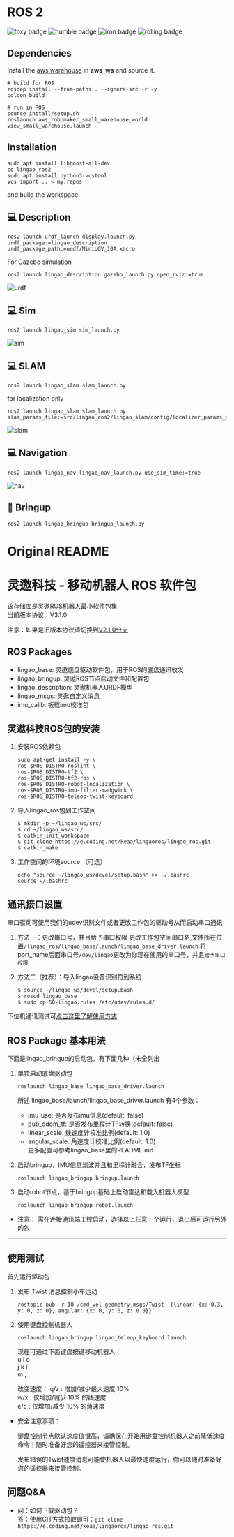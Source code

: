 # ROS 2
![foxy badge](https://github.com/JosefGst/lingao_ros2/actions/workflows/foxy.yaml/badge.svg)
![humble badge](https://github.com/JosefGst/lingao_ros2/actions/workflows/humble.yaml/badge.svg)
![iron badge](https://github.com/JosefGst/lingao_ros2/actions/workflows/iron.yaml/badge.svg)
![rolling badge](https://github.com/JosefGst/lingao_ros2/actions/workflows/rolling.yaml/badge.svg)

## Dependencies
Install the [aws warehouse](https://github.com/aws-robotics/aws-robomaker-small-warehouse-world) in **aws_ws** and source it.

    # build for ROS
    rosdep install --from-paths . --ignore-src -r -y
    colcon build

    # run in ROS
    source install/setup.sh
    roslaunch aws_robomaker_small_warehouse_world view_small_warehouse.launch


## Installation

    sudo apt install libboost-all-dev
    cd lingao_ros2
    sudo apt install python3-vcstool
    vcs import .. < my.repos

and build the workspace.
## :computer: Description

    ros2 launch urdf_launch display.launch.py urdf_package:=lingao_description urdf_package_path:=urdf/MiniUGV_10A.xacro

For Gazebo simulation

    ros2 launch lingao_description gazebo_launch.py open_rviz:=true

![urdf](https://github.com/JosefGst/lingao_ros2/blob/humble/images/urdf.png)
## :computer: Sim

    ros2 launch lingao_sim sim_launch.py

![sim](https://github.com/JosefGst/lingao_ros2/blob/humble/images/sim.png)

## :computer: SLAM

    ros2 launch lingao_slam slam_launch.py

for localization only

    ros2 launch lingao_slam slam_launch.py slam_params_file:=src/lingao_ros2/lingao_slam/config/localizer_params_online_async.yaml

![slam](https://github.com/JosefGst/lingao_ros2/blob/humble/images/slam.png)

## :computer: Navigation

    ros2 launch lingao_nav lingao_nav_launch.py use_sim_time:=true

![nav](https://github.com/JosefGst/lingao_ros2/blob/humble/images/nav.png)
    
## :robot: Bringup

    ros2 launch lingao_bringup bringup_launch.py

# Original README
#  灵遨科技 - 移动机器人 ROS 软件包

该存储库是灵遨ROS机器人最小软件包集  
当前版本协议：V3.1.0

注意：如果是旧版本协议请切换到[V2.1.0分支](https://keaa.coding.net/public/lingaoros/lingao_ros/git/files/2.1.0)

## ROS Packages
* lingao_base: 灵遨底盘驱动软件包，用于ROS的底盘通讯收发
* lingao_bringup: 灵遨ROS节点启动文件和配置包
* lingao_description: 灵遨机器人URDF模型    
* lingao_msgs: 灵遨自定义消息
* imu_calib: 板载imu校准包

## 灵遨科技ROS包的安装
1. 安装ROS依赖包
    ``` linux
    sudo apt-get install -y \
    ros-$ROS_DISTRO-roslint \
    ros-$ROS_DISTRO-tf2 \
    ros-$ROS_DISTRO-tf2-ros \
    ros-$ROS_DISTRO-robot-localization \
    ros-$ROS_DISTRO-imu-filter-madgwick \
    ros-$ROS_DISTRO-teleop-twist-keyboard
    ```

2. 导入lingao_ros包到工作空间
    ``` linux
    $ mkdir -p ~/lingao_ws/src/
    $ cd ~/lingao_ws/src/
    $ catkin_init_workspace
    $ git clone https://e.coding.net/keaa/lingaoros/lingao_ros.git
    $ catkin_make
    ```

3. 工作空间的环境source （可选）
    ``` linux
    echo "source ~/lingao_ws/devel/setup.bash" >> ~/.bashrc
    source ~/.bashrc
    ```

## 通讯接口设置
串口驱动可使用我们的udev识别文件或者更改工作包的驱动号从而启动串口通讯

1. 方法一：更改串口号，并且给予串口权限
    更改工作包空间串口名,文件所在位置`/lingao_ros/lingao_base/launch/lingao_base_driver.launch`
    将port_name后面串口号`/dev/lingao`更改为你现在使用的串口号，并且`给予串口权限`

2. 方法二（推荐）：导入lingao设备识别符到系统
    ``` linux
    $ source ~/lingao_ws/devel/setup.bash
    $ roscd lingao_base
    $ sudo cp 50-lingao.rules /etc/udev/rules.d/
    ``` 

下位机通讯测试可[点击这里了解使用方式](http://www.elelab.net/rosserial-lower-computer-communication-test.html)

## ROS Package 基本用法
下面是lingao_bringup的启动包，有下面几种（未全列出

1. 单独启动底盘驱动包
    ``` linux
    roslaunch lingao_base lingao_base_driver.launch
    ```
    所述 lingao_base/launch/lingao_base_driver.launch 有4个参数：
    * imu_use: 是否发布imu信息(default: false)
    * pub_odom_tf: 是否发布里程计TF转换(default: false)
    * linear_scale: 线速度计校准比例(default: 1.0)
    * angular_scale: 角速度计校准比例(default: 1.0)  
    更多配置可参考lingao_base里的README.md  
    
  
2. 启动bringup，IMU信息滤波并且和里程计融合，发布TF坐标
    ``` linux
    roslaunch lingao_bringup bringup.launch
    ```
3. 启动robot节点，基于bringup基础上启动雷达和载入机器人模型
    ``` linux
    roslaunch lingao_bringup robot.launch
    ```

* 注意： 需在连接通讯端工控启动，选择以上任意一个运行，退出后可运行另外的包
---
## 使用测试
首先运行驱动包

1. 发布 Twist 消息控制小车运动
    ``` linux
    rostopic pub -r 10 /cmd_vel geometry_msgs/Twist '{linear: {x: 0.3, y: 0, z: 0}, angular: {x: 0, y: 0, z: 0.0}}'
    ```

2. 使用键盘控制机器人
    ``` linux
    roslaunch lingao_bringup lingao_teleop_keyboard.launch
    ```
    现在可通过下面键盘按键移动机器人：  
    u       i     o  
    j       k     l  
    m       ,        .  

    改变速度：
    q/z : 增加/减少最大速度 10%  
    w/x : 仅增加/减少 10% 的线速度  
    e/c : 仅增加/减少 10% 的角速度  


* 安全注意事项：  

    键盘控制节点默认速度值很高，请确保在开始用键盘控制机器人之前降低速度命令！随时准备好您的遥控器来接管控制。  

    发布错误的Twist速度消息可能使机器人以最快速度运行，你可以随时准备好您的遥控器来接管控制。


## 问题Q&A  

* 问：如何下载驱动包？  
    答：使用GIT方式拉取即可：`git clone https://e.coding.net/keaa/lingaoros/lingao_ros.git`

